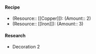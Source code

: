 #### Recipe
- (Resource:: [[Copper]]): (Amount:: 2)
- (Resource:: [[Iron]]): (Amount:: 3)

#### Research
- Decoration 2